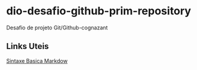 # dio-desafio-github-prim-repository
Desafio de projeto Git/Github-cognazant

## Links Uteis
[Sintaxe Basica Markdow](https://www.markdownguide.org/basic-syntax/)
